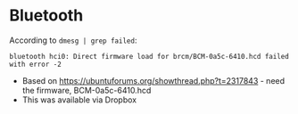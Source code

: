 # Bluetooth
According to `dmesg | grep failed`:
```
bluetooth hci0: Direct firmware load for brcm/BCM-0a5c-6410.hcd failed with error -2
```
- Based on https://ubuntuforums.org/showthread.php?t=2317843 - need the firmware, BCM-0a5c-6410.hcd
- This was available via Dropbox
